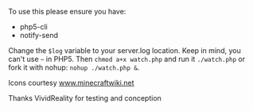To use this please ensure you have:
  * php5-cli
  * notify-send

Change the `$log` variable to your server.log location. Keep in mind, you can't
use `~` in PHP5.
Then `chmod a+x watch.php` and run it `./watch.php` or fork it with nohup:
`nohup ./watch.php &`.

Icons courtesy www.minecraftwiki.net

Thanks VividReality for testing and conception
